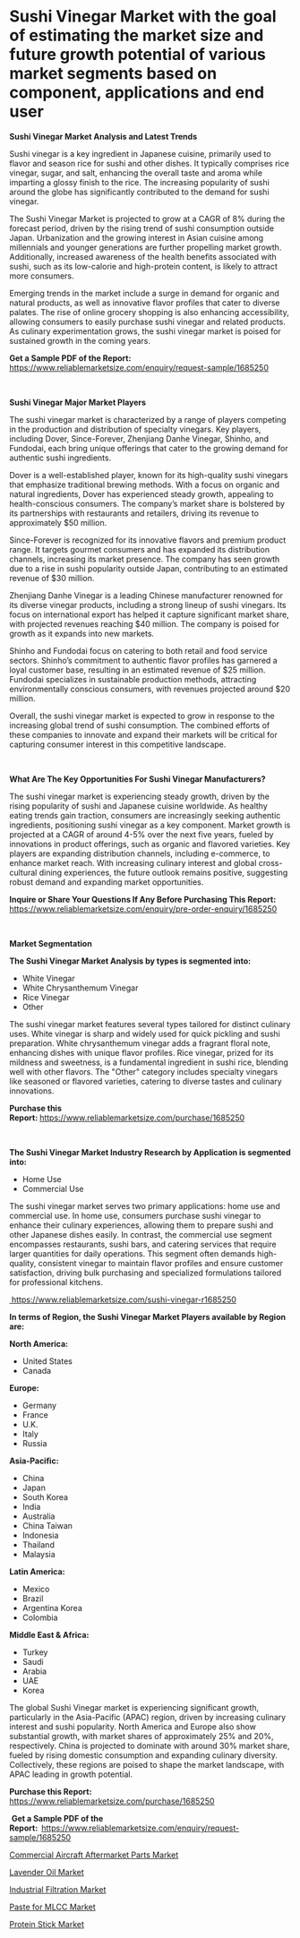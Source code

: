 <p><h1>Sushi Vinegar Market with the goal of estimating the market size and future growth potential of various market segments based on component, applications and end user</h1></p><p><strong>Sushi Vinegar Market Analysis and Latest Trends</strong></p>
<p><p>Sushi vinegar is a key ingredient in Japanese cuisine, primarily used to flavor and season rice for sushi and other dishes. It typically comprises rice vinegar, sugar, and salt, enhancing the overall taste and aroma while imparting a glossy finish to the rice. The increasing popularity of sushi around the globe has significantly contributed to the demand for sushi vinegar.</p><p>The Sushi Vinegar Market is projected to grow at a CAGR of 8% during the forecast period, driven by the rising trend of sushi consumption outside Japan. Urbanization and the growing interest in Asian cuisine among millennials and younger generations are further propelling market growth. Additionally, increased awareness of the health benefits associated with sushi, such as its low-calorie and high-protein content, is likely to attract more consumers.</p><p>Emerging trends in the market include a surge in demand for organic and natural products, as well as innovative flavor profiles that cater to diverse palates. The rise of online grocery shopping is also enhancing accessibility, allowing consumers to easily purchase sushi vinegar and related products. As culinary experimentation grows, the sushi vinegar market is poised for sustained growth in the coming years.</p></p>
<p><strong>Get a Sample PDF of the Report:&nbsp;</strong> <a href="https://www.reliablemarketsize.com/enquiry/request-sample/1685250?utm_campaign=1127&utm_medium=2&utm_source=Github&utm_content=ia&utm_term=16102024&utm_id=sushi-vinegar">https://www.reliablemarketsize.com/enquiry/request-sample/1685250</a></p>
<p>&nbsp;</p>
<p><strong>Sushi Vinegar Major Market Players</strong></p>
<p><p>The sushi vinegar market is characterized by a range of players competing in the production and distribution of specialty vinegars. Key players, including Dover, Since-Forever, Zhenjiang Danhe Vinegar, Shinho, and Fundodai, each bring unique offerings that cater to the growing demand for authentic sushi ingredients.</p><p>Dover is a well-established player, known for its high-quality sushi vinegars that emphasize traditional brewing methods. With a focus on organic and natural ingredients, Dover has experienced steady growth, appealing to health-conscious consumers. The company’s market share is bolstered by its partnerships with restaurants and retailers, driving its revenue to approximately $50 million.</p><p>Since-Forever is recognized for its innovative flavors and premium product range. It targets gourmet consumers and has expanded its distribution channels, increasing its market presence. The company has seen growth due to a rise in sushi popularity outside Japan, contributing to an estimated revenue of $30 million.</p><p>Zhenjiang Danhe Vinegar is a leading Chinese manufacturer renowned for its diverse vinegar products, including a strong lineup of sushi vinegars. Its focus on international export has helped it capture significant market share, with projected revenues reaching $40 million. The company is poised for growth as it expands into new markets.</p><p>Shinho and Fundodai focus on catering to both retail and food service sectors. Shinho’s commitment to authentic flavor profiles has garnered a loyal customer base, resulting in an estimated revenue of $25 million. Fundodai specializes in sustainable production methods, attracting environmentally conscious consumers, with revenues projected around $20 million.</p><p>Overall, the sushi vinegar market is expected to grow in response to the increasing global trend of sushi consumption. The combined efforts of these companies to innovate and expand their markets will be critical for capturing consumer interest in this competitive landscape.</p></p>
<p>&nbsp;</p>
<p><strong>What Are The Key Opportunities For Sushi Vinegar Manufacturers?</strong></p>
<p><p>The sushi vinegar market is experiencing steady growth, driven by the rising popularity of sushi and Japanese cuisine worldwide. As healthy eating trends gain traction, consumers are increasingly seeking authentic ingredients, positioning sushi vinegar as a key component. Market growth is projected at a CAGR of around 4-5% over the next five years, fueled by innovations in product offerings, such as organic and flavored varieties. Key players are expanding distribution channels, including e-commerce, to enhance market reach. With increasing culinary interest and global cross-cultural dining experiences, the future outlook remains positive, suggesting robust demand and expanding market opportunities.</p></p>
<p><strong>Inquire or Share Your Questions If Any Before Purchasing This Report:</strong> <a href="https://www.reliablemarketsize.com/enquiry/pre-order-enquiry/1685250?utm_campaign=1127&utm_medium=2&utm_source=Github&utm_content=ia&utm_term=16102024&utm_id=sushi-vinegar">https://www.reliablemarketsize.com/enquiry/pre-order-enquiry/1685250</a></p>
<p>&nbsp;</p>
<p><strong>Market Segmentation</strong></p>
<p><strong>The Sushi Vinegar Market Analysis by types is segmented into:</strong></p>
<p><ul><li>White Vinegar</li><li>White Chrysanthemum Vinegar</li><li>Rice Vinegar</li><li>Other</li></ul></p>
<p><p>The sushi vinegar market features several types tailored for distinct culinary uses. White vinegar is sharp and widely used for quick pickling and sushi preparation. White chrysanthemum vinegar adds a fragrant floral note, enhancing dishes with unique flavor profiles. Rice vinegar, prized for its mildness and sweetness, is a fundamental ingredient in sushi rice, blending well with other flavors. The "Other" category includes specialty vinegars like seasoned or flavored varieties, catering to diverse tastes and culinary innovations.</p></p>
<p><strong>Purchase this Report:&nbsp;</strong><a href="https://www.reliablemarketsize.com/purchase/1685250?utm_campaign=1127&utm_medium=2&utm_source=Github&utm_content=ia&utm_term=16102024&utm_id=sushi-vinegar">https://www.reliablemarketsize.com/purchase/1685250</a></p>
<p>&nbsp;</p>
<p><strong>The Sushi Vinegar Market Industry Research by Application is segmented into:</strong></p>
<p><ul><li>Home Use</li><li>Commercial Use</li></ul></p>
<p><p>The sushi vinegar market serves two primary applications: home use and commercial use. In home use, consumers purchase sushi vinegar to enhance their culinary experiences, allowing them to prepare sushi and other Japanese dishes easily. In contrast, the commercial use segment encompasses restaurants, sushi bars, and catering services that require larger quantities for daily operations. This segment often demands high-quality, consistent vinegar to maintain flavor profiles and ensure customer satisfaction, driving bulk purchasing and specialized formulations tailored for professional kitchens.</p></p>
<p><a href="https://www.reliablemarketsize.com/sushi-vinegar-r1685250?utm_campaign=1127&utm_medium=2&utm_source=Github&utm_content=ia&utm_term=16102024&utm_id=sushi-vinegar">&nbsp;https://www.reliablemarketsize.com/sushi-vinegar-r1685250</a></p>
<p><strong>In terms of Region, the Sushi Vinegar Market Players available by Region are:</strong></p>
<p>
    <p> <strong> North America: </strong>
        <ul>
            <li>United States</li>
            <li>Canada</li>
        </ul>
        </p> 
    <p> <strong> Europe: </strong>
        <ul>
            <li>Germany</li>
            <li>France</li>
            <li>U.K.</li>
            <li>Italy</li>
            <li>Russia</li>
        </ul>
        </p> 
    <p> <strong> Asia-Pacific: </strong>
        <ul>
            <li>China</li>
            <li>Japan</li>
            <li>South Korea</li>
            <li>India</li>
            <li>Australia</li>
            <li>China Taiwan</li>
            <li>Indonesia</li>
            <li>Thailand</li>
            <li>Malaysia</li>
        </ul>
        </p> 
    <p> <strong> Latin America: </strong>
        <ul>
            <li>Mexico</li>
            <li>Brazil</li>
            <li>Argentina Korea</li>
            <li>Colombia</li>
        </ul>
        </p> 
    <p> <strong> Middle East & Africa: </strong>
        <ul>
            <li>Turkey</li>
            <li>Saudi</li>
            <li>Arabia</li>
            <li>UAE</li>
            <li>Korea</li>
        </ul>
    </p>
    </p>
<p><p>The global Sushi Vinegar market is experiencing significant growth, particularly in the Asia-Pacific (APAC) region, driven by increasing culinary interest and sushi popularity. North America and Europe also show substantial growth, with market shares of approximately 25% and 20%, respectively. China is projected to dominate with around 30% market share, fueled by rising domestic consumption and expanding culinary diversity. Collectively, these regions are poised to shape the market landscape, with APAC leading in growth potential.</p></p>
<p><strong>Purchase this Report: </strong><a href="https://www.reliablemarketsize.com/purchase/1685250?utm_campaign=1127&utm_medium=2&utm_source=Github&utm_content=ia&utm_term=16102024&utm_id=sushi-vinegar">https://www.reliablemarketsize.com/purchase/1685250</a></p>
<p>&nbsp;<strong>Get a Sample PDF of the Report:&nbsp;&nbsp;</strong><a href="https://www.reliablemarketsize.com/enquiry/request-sample/1685250?utm_campaign=1127&utm_medium=2&utm_source=Github&utm_content=ia&utm_term=16102024&utm_id=sushi-vinegar">https://www.reliablemarketsize.com/enquiry/request-sample/1685250</a></p>
<p><strong></strong></p>
<p><p><a href="https://issuu.com/reportprime-2/docs/commercial-aircraft-aftermarket-par_fd69b6694e5a74?utm_campaign=1127&utm_medium=2&utm_source=Github&utm_content=ia&utm_term=16102024&utm_id=sushi-vinegar">Commercial Aircraft Aftermarket Parts Market</a></p><p><a href="https://github.com/danyelltzmol/Market-Research-Report-List-1/blob/main/lavender-oil-market.md?utm_campaign=1127&utm_medium=2&utm_source=Github&utm_content=ia&utm_term=16102024&utm_id=sushi-vinegar">Lavender Oil Market</a></p><p><a href="https://issuu.com/reportprime-2/docs/industrial-filtration-market-size-2_19f75f689aba3a?utm_campaign=1127&utm_medium=2&utm_source=Github&utm_content=ia&utm_term=16102024&utm_id=sushi-vinegar">Industrial Filtration Market</a></p><p><a href="https://www.linkedin.com/pulse/emerging-trends-paste-mlcc-market-detailed-overview-applications-mslgf?trk=public_post_embed_feed-article-content&utm_campaign=1127&utm_medium=2&utm_source=Github&utm_content=ia&utm_term=16102024&utm_id=sushi-vinegar">Paste for MLCC Market</a></p><p><a href="https://github.com/anidillnagatat/Market-Research-Report-List-1/blob/main/protein-stick-market.md?utm_campaign=1127&utm_medium=2&utm_source=Github&utm_content=ia&utm_term=16102024&utm_id=sushi-vinegar">Protein Stick Market</a></p></p>